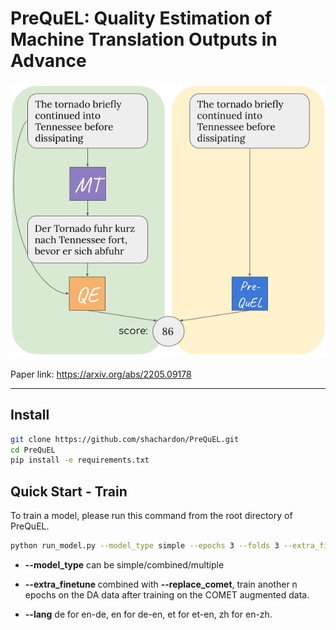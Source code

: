 # PreQuEL: Quality Estimation of Machine Translation Outputs in Advance

<p align="center">
  <img src="PreQuEL.png" width=512px>
</p>

Paper link: https://arxiv.org/abs/2205.09178

---

## Install
```bash
git clone https://github.com/shachardon/PreQuEL.git
cd PreQuEL
pip install -e requirements.txt
```

## Quick Start - Train

To train a model, please run this command from the root directory of PreQuEL.

```bash
python run_model.py --model_type simple --epochs 3 --folds 3 --extra_finetune 3 --replace_comet --dir <output_dir> --lang de
```

- **--model_type** can be simple/combined/multiple

- **--extra_finetune <n>** combined with **--replace_comet**, train another n epochs on the DA data after training on the COMET augmented data. 

- **--lang** de for en-de, en for de-en, et for et-en, zh for en-zh. 
